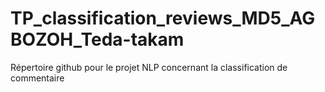 # TP_classification_reviews_MD5_AGBOZOH_Teda-takam
Répertoire github pour le projet NLP concernant la classification de commentaire
